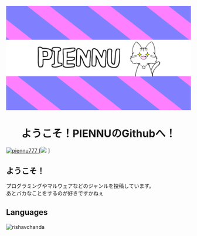 ![Open Source at piennu777](https://github.com/piennu777/piennu777/blob/main/bana.png)
<h1 align="center">ようこそ！PIENNUのGithubへ！</h1>

[ ![piennu777](https://komarev.com/ghpvc/?username=piennu777)
](https://github.com/piennu777/piennu777/)
[![](https://img.shields.io/github/followers/piennu777?label=follow&logo=github&style=flat)
]

## ようこそ！
プログラミングやマルウェアなどのジャンルを投稿しています。
<br>
あとバカなことをするのが好きですかねぇ

## Languages
<p><img align="center" src="https://github-readme-streak-stats.herokuapp.com/?user=piennu777&&theme=tokyonight" alt="rishavchanda" /></p>

